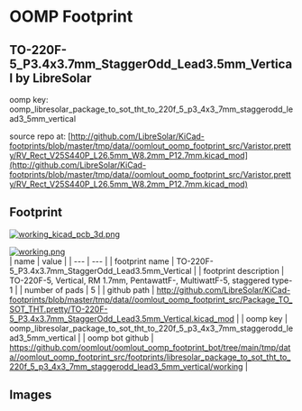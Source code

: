 # OOMP Footprint  
## TO-220F-5_P3.4x3.7mm_StaggerOdd_Lead3.5mm_Vertical  by LibreSolar  
  
oomp key: oomp_libresolar_package_to_sot_tht_to_220f_5_p3_4x3_7mm_staggerodd_lead3_5mm_vertical  
  
source repo at: [http://github.com/LibreSolar/KiCad-footprints/blob/master/tmp/data//oomlout_oomp_footprint_src/Varistor.pretty/RV_Rect_V25S440P_L26.5mm_W8.2mm_P12.7mm.kicad_mod](http://github.com/LibreSolar/KiCad-footprints/blob/master/tmp/data//oomlout_oomp_footprint_src/Varistor.pretty/RV_Rect_V25S440P_L26.5mm_W8.2mm_P12.7mm.kicad_mod)  
## Footprint  
  
[![working_kicad_pcb_3d.png](working_kicad_pcb_3d_600.png)](working_kicad_pcb_3d.png)  
  
[![working.png](working_600.png)](working.png)  
| name | value | 
| --- | --- | 
| footprint name | TO-220F-5_P3.4x3.7mm_StaggerOdd_Lead3.5mm_Vertical | 
| footprint description | TO-220F-5, Vertical, RM 1.7mm, PentawattF-, MultiwattF-5, staggered type-1 | 
| number of pads | 5 | 
| github path | http://github.com/LibreSolar/KiCad-footprints/blob/master/tmp/data//oomlout_oomp_footprint_src/Package_TO_SOT_THT.pretty/TO-220F-5_P3.4x3.7mm_StaggerOdd_Lead3.5mm_Vertical.kicad_mod | 
| oomp key | oomp_libresolar_package_to_sot_tht_to_220f_5_p3_4x3_7mm_staggerodd_lead3_5mm_vertical | 
| oomp bot github | https://github.com/oomlout/oomlout_oomp_footprint_bot/tree/main/tmp/data//oomlout_oomp_footprint_src/footprints/libresolar_package_to_sot_tht_to_220f_5_p3_4x3_7mm_staggerodd_lead3_5mm_vertical/working | 
## Images  
